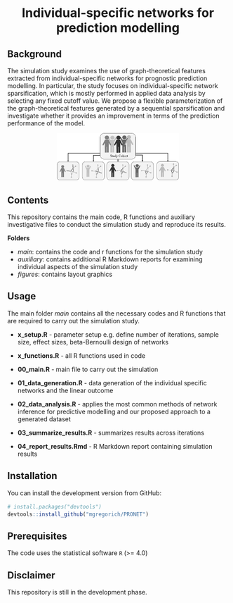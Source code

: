 
<h1 align="center"> Individual-specific networks for prediction modelling </h1>

## Background

The simulation study examines the use of graph-theoretical features
extracted from individual-specific networks for prognostic prediction
modelling. In particular, the study focuses on individual-specific
network sparsification, which is mostly performed in applied data
analysis by selecting any fixed cutoff value. We propose a flexible
parameterization of the graph-theoretical features generated by a
sequential sparsification and investigate whether it provides an
improvement in terms of the prediction performance of the model.


<p align="center">
    <img src="./figures/ISN.png" style="width:55%" />
</p>


## Contents

This repository contains the main code, R functions and auxiliary
investigative files to conduct the simulation study and reproduce its
results.

**Folders**

- *main*: contains the code and r functions for the simulation study
- *auxiliary*: contains additional R Markdown reports for examining individual aspects of the simulation study
- *figures*: contains layout graphics

## Usage

The main folder *main* contains all the necessary codes and R functions that are required to carry out the simulation study.

- **x_setup.R** - parameter setup e.g. define number of iterations, sample size, effect sizes, beta-Bernoulli design of networks
- **x_functions.R** - all R functions used in code

- **00_main.R** - main file to carry out the simulation
- **01_data_generation.R** - data generation of the individual specific networks and the linear outcome
- **02_data_analysis.R** - applies the most common methods of network inference for predictive modelling and our proposed approach to a generated dataset
- **03_summarize_results.R** - summarizes results across iterations
- **04_report_results.Rmd** - R Markdown report containing simulation results

## Installation

You can install the development version from GitHub:

``` r
# install.packages("devtools")
devtools::install_github("mgregorich/PRONET")
```



## Prerequisites

The code uses the statistical software `R` (>= 4.0)

## Disclaimer

This repository is still in the development phase.
